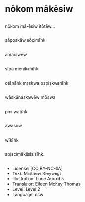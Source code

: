 # nōkom mākēsiw

##
nōkom mākēsiw itōtēw...

##
sāposkāw nōcimīhk

##
āmaciwēw

##
sīpā mēnikanīhk

##
otānāhk maskwa ospiskwanīhk

##
wāskānaskawēw mōswa

##
pīci wātīhk

##
awasow

##
wīkīhk

##
apiscimākēsīsisīhk.

##
* License: [CC BY-NC-SA]
* Text: Matthew Kleywegt
* Illustration: Luce Aurochs
* Translator: Eileen McKay Thomas
* Level: Level 2
* Language: csw
